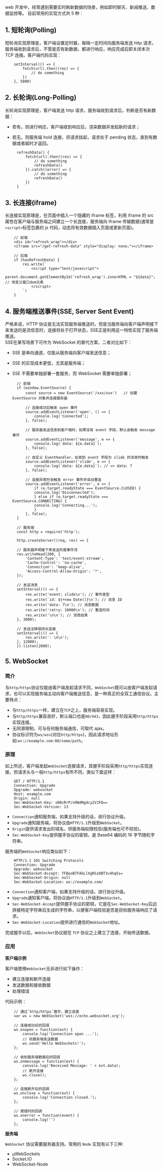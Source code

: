 web 开发中，经常遇到需要实时刷新数据的场景，例如即时聊天、新闻推送、数据监控等。
目前常用的实现方式共 5 种：

## 1. 短轮询(Polling)

短轮询实现原理是，客户端设置定时器，每隔一定时间向服务端发送 http 请求，服务端收到请求后，不管是否有新数据，都进行响应，响应完成后即关闭本次 TCP 连接。客户端代码实现：

        setInterval(() => {
            fetch(url).then((res) => {
                // do something
            })
        }, 5000)



## 2. 长轮询(Long-Polling)

长轮询实现原理是，客户端发送 http 请求，服务端收到请求后，判断是否有新数据：

- 若有，则进行响应，客户端收到响应后，渲染数据并发起新的请求；
- 若无，则服务端 hold 连接，将请求挂起，请求处于 pending 状态，直到有数据或者超时才返回。

        refreshData() {
            fetch(url).then((res) => {
                // do something
                refreshData()
            }).catch((error) => {
                // do something
                refreshData()
            })
        }



## 3. 长连接(iframe)

长连接实现原理是，在页面中插入一个隐藏的 iframe 标签，利用 iframe 的 src 属性在客户端与服务端之间建立一个长连接，服务端向 iframe 传输数据(通常是`<script>`标签包裹的 js 代码，动态将有效数据插入页面或更新页面)。

        // 前端
        <div id="refresh_wrap"></div>
        <iframe src="/get-refresh-data" style="display: none;"></iframe>

        // 后端
        if (hasRefreshData) {
            res.write(`
                <script type="text/javascript">
                    parent.document.getElementById('refresh_wrap').innerHTML = "${data}";  // 改变父窗口dom元素
                </script>
            `)
        }



## 4. 服务端推送事件(SSE, Server Sent Event)

严格来说，HTTP 协议是无法实现服务端推送的，但是当服务端向客户端声明接下来发送的是流信息时，连接将处于打开状态，SSE正是利用这一特性实现了服务端推送。        
SSE在某写场景下可作为 WebSocket 的替代方案，二者对比如下：

* SSE 是单向通道，仅能从服务端向客户端发送信息；
* SSE 的实现成本更低，尤其是服务端；
* SSE 不需要单独部署一套服务，而 WebSocket 需要单独部署；

        // 前端
        if (window.EventSource) {
            const source = new EventSource('/xxx/xxx')   // 创建 EventSource 对象并连接服务器

            // 连接成功后触发 open 事件
            source.addEventListener('open', () => {
                console.log('Connected');
            }, false);

            // 服务器发送信息到客户端时，如果没有 event 字段，默认会触发 message 事件
            source.addEventListener('message', e => {
                console.log(`data: ${e.data}`);
            }, false);

            // 自定义 EventHandler，在收到 event 字段为 slide 的消息时触发
            source.addEventListener('slide', e => {
                console.log(`data: ${e.data}`); // => data: 7
            }, false);

            // 连接异常时会触发 error 事件并自动重连
            source.addEventListener('error', e => {
                if (e.target.readyState === EventSource.CLOSED) {
                console.log('Disconnected');
                } else if (e.target.readyState === EventSource.CONNECTING) {
                console.log('Connecting...');
                }
            }, false);
        }

        // 服务端
        const http = require('http');

        http.createServer((req, res) => {

        // 服务器声明接下来发送的是事件流
        res.writeHead(200, {
            'Content-Type': 'text/event-stream',
            'Cache-Control': 'no-cache',
            'Connection': 'keep-alive',
            'Access-Control-Allow-Origin': '*',
        });

        // 发送消息
        setInterval(() => {
            res.write('event: slide\n'); // 事件类型
            res.write(`id: ${+new Date()}\n`); // 消息 ID
            res.write('data: 7\n'); // 消息数据
            res.write('retry: 10000\n'); // 重连时间
            res.write('\n\n'); // 消息结束
        }, 3000);

        // 发送注释保持长连接
        setInterval(() => {
            res.write(': \n\n');
        }, 12000);
        }).listen(2000);

## 5. WebSocket

### 简介

与`http/https`协议仅能由客户端发起请求不同，`WebSocket`既可以由客户端发起请求，也可以实现服务端主动向客户端推送信息，是一种真正的全双工通信协议。主要特点：

- 与`http/https`一样，建立在`TCP`之上，服务端容易实现。
- 与`http/https`兼容良好，默认端口也是`80/443`，因此握手阶段采用`http/https`实现连接。
- 无同源限制，可与任何服务端通信，可取代 ajax。
- 协议标识符为`ws/wss`(对应`http/https`)，因此请求地址形如:`ws://example.com:80/some/path`。

### 原理

如上所述，客户端发起`WebSocket`连接请求，其握手阶段采用`http/https`实现连接，但请求头与一般`http/https`有所不同，类似下面这样：

        GET / HTTP/1.1
        Connection: Upgrade
        Upgrade: websocket
        Host: example.com
        Origin: null
        Sec-WebSocket-Key: sN9cRrP/n9NdMgdcy2VJFQ==
        Sec-WebSocket-Version: 13

- `Connection`通知服务端，如果支持升级的话，进行协议升级。
- `Upgrade`通知服务端，将协议由`HTTP/1.1`升级到`WebSocket`。
- `Origin`提供请求发出的域名，供服务端权限校验(服务端也可不校验)。
- `Sec-WebSocket-Key`提供握手协议的密钥，是 Base64 编码的 16 字节随机字符串。

服务端的`WebSocket`响应类似如下：

        HTTP/1.1 101 Switching Protocols
        Connection: Upgrade
        Upgrade: websocket
        Sec-WebSocket-Accept: fFBooB7FAkLlXgRSz0BT3v4hq5s=
        Sec-WebSocket-Origin: null
        Sec-WebSocket-Location: ws://example.com/

- `Connection`通知客户端，如果支持升级的话，进行协议升级。
- `Upgrade`通知客户端，将协议由`HTTP/1.1`升级到`WebSocket`。
- `Sec-WebSocket-Accept`提供握手协议的密钥，它是在`Sec-WebSocket-Key`后边拼接特定字符串后生成的字符串，以便客户端校验是否是目标服务端响应了请求。
- `Sec-WebSocket-Location`提供进行通信的`WebSocket`地址。

完成握手以后，`WebSocket`协议就在 `TCP` 协议之上建立了连接，开始传送数据。

### 应用

**客户端示例**

客户端使用`WebSocket`无非进行如下操作：

- 建立连接和断开连接
- 发送数据和接收数据
- 处理错误

代码示例：

        // 通过`http/https`握手，建立连接
        var ws = new WebSocket('wss://echo.websocket.org');

        // 连接成功后的回调
        ws.onopen = function(evt) {
            console.log('Connection open ...');
            // 向服务端发送数据
            ws.send('Hello WebSockets!');
        };

        // 收到服务端数据后的回调
        ws.onmessage = function(evt) {
            console.log('Received Message: ' + evt.data);
            // 断开连接
            ws.close();
        };

        // 连接断开后的回调
        ws.onclose = function(evt) {
            console.log('Connection closed.');
        };

        // 报错时的回调
        ws.onerror = function(event) {
            console.log('')
        };

**服务端**

`WebSocket` 协议需要服务器支持。常用的 `Node` 实现有以下三种:

- µWebSockets
- Socket.IO
- WebSocket-Node
